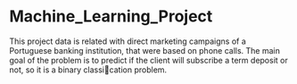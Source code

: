 # Machine_Learning_Project
 This project data is related with direct marketing campaigns of a Portuguese banking institution, that were based on phone calls. The main goal of the problem is to predict if the client will subscribe a term deposit or not, so it is a binary classication problem.

